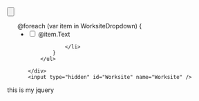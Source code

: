 
<div class="col-sm-3">
    <div class="dropdown">
        <input class="dropdown-toggle form-control form-control-sm custom-select" placeholder="" type="button"
               id="worksiteDropdown" data-bs-toggle="dropdown" aria-expanded="false" />
        <ul class="dropdown-menu w-100" aria-labelledby="worksiteDropdown" id="locationList">
            @foreach (var item in WorksiteDropdown)
            {
                <li style="margin-left:5%;">
                    <div class="form-check">
                        <input type="checkbox" class="form-check-input worksite-checkbox"
                               value="@item.Value" id="worksite_@item.Value" />
                        <label class="form-check-label" for="worksite_@item.Value">@item.Text</label>
                    </div>

                </li>
            }
        </ul>

    </div>
    <input type="hidden" id="Worksite" name="Worksite" />



</div>

this is my jquery

<script>
    document.addEventListener('DOMContentLoaded', function () {
        const DropdownInput = document.getElementById('worksiteDropdown');
        const checkboxes = document.querySelectorAll('.worksite-checkbox');

        const hiddenInput = document.getElementById('Worksite');


        checkboxes.forEach(checkbox => {
            checkbox.addEventListener('change', () => {
                const selectedValues = Array.from(checkboxes).filter(cb => cb.checked).map(cb => cb.value);
                hiddenInput.value = selectedValues.join(',');
            });

        });

        function UpdateSelectedCount() {
            const selectedCount = Array.from(checkboxes).filter(checkbox => checkbox.checked).length;
            DropdownInput.value = `${selectedCount} selected`;
        }

        checkboxes.forEach(checkbox => {
            checkbox.addEventListener('change', UpdateSelectedCount);
        });


    });




</script>



<script>
    $(document).ready(function () {

     
        $('#showFormButton2').click(function () {
            $('#formContainer').show();
            $('#form2')[0].reset();  
            $('#form2 #Worksite').val('');
            $('#form2 #Position').val('');
            $('#form2 #worksiteDropdown').val('');
            $('#deleteButton').hide();
        });

      
        $(".OpenFilledForm").click(function (e) {
            e.preventDefault();
            $('#deleteButton').show();


            var id = $(this).data("id");

            $.ajax({
                url: '@Url.Action("PositionMaster", "Master")',
                type: 'GET',
                data: { id: id },
                success: function (response) {

                    $('#form2 #id').val(response.id);
                    $('#form2 #Positionid').val(response.id);
                    $('#form2 #Position').val(response.position);
                    $('#form2 #Worksite').val(response.worksite);
                    $('#form2 #CreatedBy').val(response.createdby);
                    $('#form2 #CreatedOn').val(response.createdon);


                    var worksiteArray = response.worksite.split(',').map(x => x.trim().toLowerCase());



                    $("#worksiteDropdown").val(worksiteArray.length + ' selected');

                    $('.worksite-checkbox').each(function () {
    if (worksiteArray.includes($(this).val().toLowerCase())) {
        $(this).prop('checked', true);
    } else {
        $(this).prop('checked', false);
    }
});

                    $('#formContainer').show();

                    $('#deletedId').val(response.id);
                },
                error: function () {
                    alert("An error occurred while loading the form data.");
                }
            });
        });
    });

</script>
